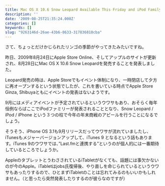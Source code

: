 ```yaml
---
title: Mac OS X 10.6 Snow Leopard Available This Friday and iPod Family
description: ''
date: '2009-08-25T21:35:24.000Z'
categories: []
keywords: []
slug: "9263146d-26ae-43b6-8633-317836818cba"
---
```

さて、ちょっとだけかじられたリンゴの季節がやってきたみたいですね。

昨日、2009年8月24日にApple Store Online、そしてアップルのサイトが更新され、8月28日にMac OS X 10.6 Snow Leopardを発売することを発表しました。

Leopard発売の時は、Apple Storeでもイベント体制になり、一時閉店して夕方に再オープンするという状態でしたが、これを書いている時点でApple Store Ginza, Shibuyaともにイベントの発表はないようです。

9月にはメディアイベントが予定されているというウワサもあり、おそらく毎年恒例ならばここでiPodファミリーが発表されることとなり、Snow Leopard / iPod / iPhone という３つの柱で今年の年末商戦のアピールを行うことになるでしょう。

そうそう、iPhone OS 3.1も9月リリースだってウワサが流れていましたし、iTunesもメジャーバージョンアップして、iTunes 9 となるという話もあります。iTunes 9のウワサでは、”Last.fmと連携する”というのが個人的には一番期待しているところでしょうか。

AppleのタブレットとうわさされているiTabletがなくても、話題には事欠かないのが今のApple。iTabletはjobs氏復帰後、やり直しを命じられているというウワサもあったりするので、ひとまずiTabletのことは忘れてみるのもいいかもしれません。（と思ったら突然発表したりするのが彼らなのですが）